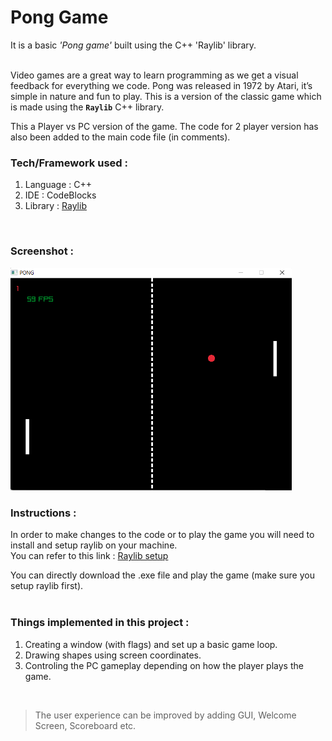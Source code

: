 # Pong Game
It is a basic *'Pong game'* built using the C++ 'Raylib' library.  
<br>

Video games are a great way to learn programming as we get a visual feedback for everything we code. 
Pong was released in 1972 by Atari, it’s simple in nature and fun to play. This is a version of the classic game which is made using the **` Raylib `** C++ library. 

This a Player vs PC version of the game. The code for 2 player version has also been added to the main code file (in comments).
<br>

### Tech/Framework used :

1. Language : C++
2. IDE : CodeBlocks
3. Library : [Raylib](https://www.raylib.com/)  
<br>

### Screenshot : 
<img src="https://github.com/sumitmule/pong-game/blob/757fd210c955c85cc9594bad23f4a6754def89f7/Screenshot%202022-09-03%20231728.png" width="450">

### Instructions :

In order to make changes to the code or to play the game you will need to install and setup raylib on your machine.  
You can refer to this link : [Raylib setup](https://youtu.be/a2IUxJFr8sg)

You can directly download the .exe file and play the game (make sure you setup raylib first).  
<br>

### Things implemented in this project :

1. Creating a window (with flags) and set up a basic game loop.
2. Drawing shapes using screen coordinates.
3. Controling the PC gameplay depending on how the player plays the game.<br>
<br>

> The user experience can be improved by adding GUI, Welcome Screen, Scoreboard etc.
